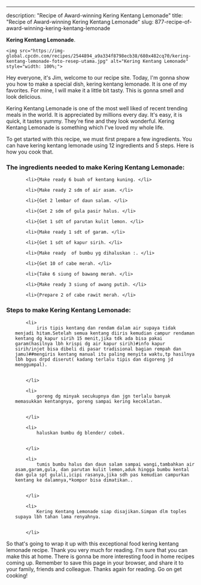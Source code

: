 ---
description: "Recipe of Award-winning Kering Kentang Lemonade"
title: "Recipe of Award-winning Kering Kentang Lemonade"
slug: 877-recipe-of-award-winning-kering-kentang-lemonade

<p>
	<strong>Kering Kentang Lemonade</strong>. 
	
</p>
<p>
	
	<img src="https://img-global.cpcdn.com/recipes/2544894_a9a334f8798ecb38/680x482cq70/kering-kentang-lemonade-foto-resep-utama.jpg" alt="Kering Kentang Lemonade" style="width: 100%;">
	
	
</p>
<p>
	Hey everyone, it's Jim, welcome to our recipe site. Today, I'm gonna show you how to make a special dish, kering kentang lemonade. It is one of my favorites. For mine, I will make it a little bit tasty. This is gonna smell and look delicious.
</p>
	
<p>
	
</p>
<p>
	Kering Kentang Lemonade is one of the most well liked of recent trending meals in the world. It is appreciated by millions every day. It's easy, it is quick, it tastes yummy. They're fine and they look wonderful. Kering Kentang Lemonade is something which I've loved my whole life.
</p>

<p>
To get started with this recipe, we must first prepare a few ingredients. You can have kering kentang lemonade using 12 ingredients and 5 steps. Here is how you cook that.
</p>

<h3>The ingredients needed to make Kering Kentang Lemonade:</h3>

<ol>
	
		<li>{Make ready 6 buah of kentang kuning. </li>
	
		<li>{Make ready 2 sdm of air asam. </li>
	
		<li>{Get 2 lembar of daun salam. </li>
	
		<li>{Get 2 sdm of gula pasir halus. </li>
	
		<li>{Get 1 sdt of parutan kulit lemon. </li>
	
		<li>{Make ready 1 sdt of garam. </li>
	
		<li>{Get 1 sdt of kapur sirih. </li>
	
		<li>{Make ready  of bumbu yg dihaluskan :. </li>
	
		<li>{Get 10 of cabe merah. </li>
	
		<li>{Take 6 siung of bawang merah. </li>
	
		<li>{Make ready 3 siung of awang putih. </li>
	
		<li>{Prepare 2 of cabe rawit merah. </li>
	
</ol>
<p>
	
</p>

<h3>Steps to make Kering Kentang Lemonade:</h3>

<ol>
	
		<li>
			iris tipis kentang dan rendam dalam air supaya tidak menjadi hitam.Setelah semua kentang diiris kemudian campur rendaman kentang dg kapur sirih 15 menit,jika tdk ada bisa pakai garam(hasilnya lbh krispi dg air kapur sirih)#info kapur sirih/injet bisa dibeli di pasar tradisional bagian rempah dan jamu)##mengiris kentang manual itu paling menyita waktu,tp hasilnya lbh bgus drpd diserut( kadang terlalu tipis dan digoreng jd menggumpal).
			
			
		</li>
	
		<li>
			goreng dg minyak secukupnya dan jgn terlalu banyak memasukkan kentangnya, goreng sampai kering kecoklatan.
			
			
		</li>
	
		<li>
			haluskan bumbu dg blender/ cobek.
			
			
		</li>
	
		<li>
			tumis bumbu halus dan daun salam sampai wangi,tambahkan air asam,garam,gula, dan parutan kulit lemon,aduk hingga bumbu kental dan gula spt gulali,icipi rasanya,jika sdh pas kemudian campurkan kentang ke dalamnya,*kompor bisa dimatikan..
			
			
		</li>
	
		<li>
			Kering Kentang Lemonade siap disajikan.Simpan dlm toples supaya lbh tahan lama renyahnya.
			
			
		</li>
	
</ol>

<p>
	
</p>

<p>
	So that's going to wrap it up with this exceptional food kering kentang lemonade recipe. Thank you very much for reading. I'm sure that you can make this at home. There is gonna be more interesting food in home recipes coming up. Remember to save this page in your browser, and share it to your family, friends and colleague. Thanks again for reading. Go on get cooking!
</p>
